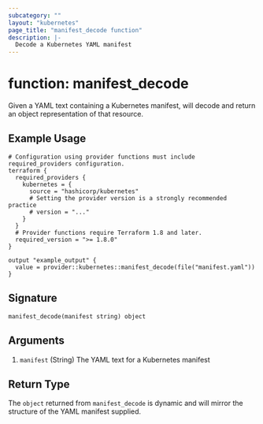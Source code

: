 ```yaml
---
subcategory: ""
layout: "kubernetes"
page_title: "manifest_decode function"
description: |-
  Decode a Kubernetes YAML manifest 
---
```


# function: manifest_decode

Given a YAML text containing a Kubernetes manifest, will decode and return an object representation of that resource.

## Example Usage

```hcl
# Configuration using provider functions must include required_providers configuration.
terraform {
  required_providers {
    kubernetes = {
      source = "hashicorp/kubernetes"
      # Setting the provider version is a strongly recommended practice
      # version = "..."
    }
  }
  # Provider functions require Terraform 1.8 and later.
  required_version = ">= 1.8.0"
}

output "example_output" {
  value = provider::kubernetes::manifest_decode(file("manifest.yaml"))
}
```

## Signature

```text
manifest_decode(manifest string) object
```

## Arguments


1. `manifest` (String) The YAML text for a Kubernetes manifest


## Return Type

The `object` returned from `manifest_decode` is dynamic and will mirror the structure of the YAML manifest supplied. 

